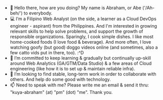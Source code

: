 - 👋  Hello there, how are you doing? My name is Abraham, or Abe ('/Ah-beh/') to everybody.
- 💻  I’m a Filipino Web Analyst (on the side, a learner as a Cloud DevOps engineer - aspirant) from the Philippines. And I'm interested in growing relevant skills to help solve problems, and support the growth of responsible organizations. Sparingly, I cook simple dishes. I like most home-cooked foods (I love food & beverage). And more often, I love watching goofy (but good) doggo videos online (and sometimes, also a few catto vids put in there, too). :^D
- 🌱  I’m committed to keep learning & gradually but continually up-skill around Web Analytics (GA/GTM/Data Studio) & a few areas of Cloud engineering (like how it is to set up & maintain reliable infra).
- 💞️  I’m looking to find stable, long-term work in order to collaborate with others. And help do some good with technology.
- 📫  Need to speak with me? Please write me an email & send it thru: "kuya-abraham" (at) "pm" (dot) "me". Thank you.

<!---
abormate/abormate is a ✨ special ✨ repository because its `README.md` (this file) appears on your GitHub profile.
You can click the Preview link to take a look at your changes.
--->
